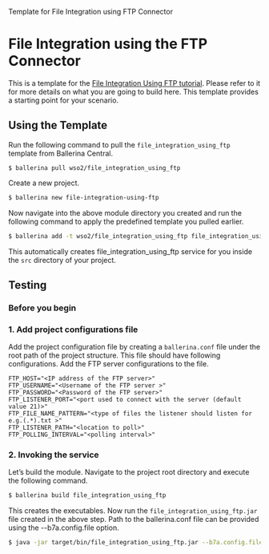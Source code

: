 Template for File Integration using FTP Connector
# File Integration using the FTP Connector

This is a template for the [File Integration Using FTP tutorial](https://ei.docs.wso2.com/en/latest/ballerina-integrator/learn/tutorials/file-based-integrations/file-integration-using-ftp/1/). Please refer to it for more details on what you are going to build here. This template provides a starting point for your scenario. 

## Using the Template

Run the following command to pull the `file_integration_using_ftp` template from Ballerina Central.

```
$ ballerina pull wso2/file_integration_using_ftp
```

Create a new project.

```bash
$ ballerina new file-integration-using-ftp
```

Now navigate into the above module directory you created and run the following command to apply the predefined template you pulled earlier.

```bash
$ ballerina add -t wso2/file_integration_using_ftp file_integration_using_ftp
```

This automatically creates file_integration_using_ftp service for you inside the `src` directory of your project.  

## Testing

### Before you begin

### 1. Add project configurations file

Add the project configuration file by creating a `ballerina.conf` file under the root path of the project structure. 
This file should have following configurations. Add the FTP server configurations to the file.

```
FTP_HOST="<IP address of the FTP server>"
FTP_USERNAME="<Username of the FTP server >"
FTP_PASSWORD="<Password of the FTP server>"
FTP_LISTENER_PORT="<port used to connect with the server (default value 21)>"
FTP_FILE_NAME_PATTERN="<type of files the listener should listen for e.g.(.*).txt >"
FTP_LISTENER_PATH="<location to poll>"
FTP_POLLING_INTERVAL="<polling interval>"
```

### 2. Invoking the service

Let’s build the module. Navigate to the project root directory and execute the following command.

```bash
$ ballerina build file_integration_using_ftp
```

This creates the executables. Now run the `file_integration_using_ftp.jar` file created in the above step. Path to the ballerina.conf file can be provided using the --b7a.config.file option.

```bash
$ java -jar target/bin/file_integration_using_ftp.jar --b7a.config.file=path/to/ballerina.conf/file
```

